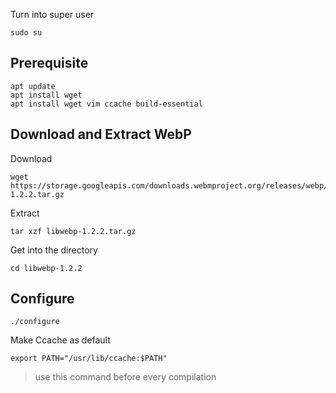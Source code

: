 Turn into super user
```
sudo su
```
## Prerequisite
```
apt update
apt install wget
apt install wget vim ccache build-essential
```
## Download and Extract WebP
Download
```
wget https://storage.googleapis.com/downloads.webmproject.org/releases/webp/libwebp-1.2.2.tar.gz
```
Extract
```
tar xzf libwebp-1.2.2.tar.gz
```
Get into the directory
```
cd libwebp-1.2.2
```
## Configure
```
./configure
```
Make Ccache as default
```
export PATH="/usr/lib/ccache:$PATH"
```
> use this command before every compilation

